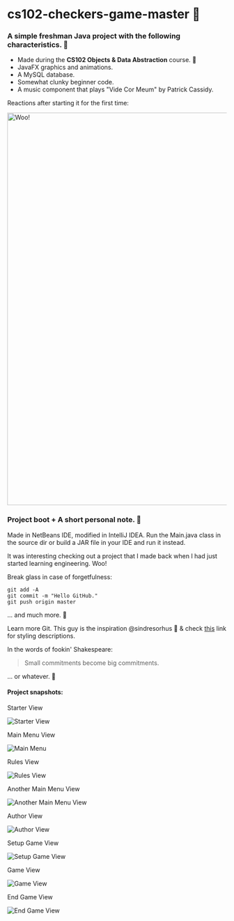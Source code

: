 # cs102-checkers-game-master 🚦
<h3>A simple freshman Java project with the following characteristics. 🚥</h3>
<ul>
  <li>Made during the <b>CS102 Objects & Data Abstraction</b> course. 🍏</li>
  <li>JavaFX graphics and animations.</li>
  <li>A MySQL database.</li>
  <li>Somewhat clunky beginner code.</li>
  <li>A music component that plays "Vide Cor Meum" by Patrick Cassidy.</li>
</ul>
<p>Reactions after starting it for the first time:</p>
<img src="working.gif" alt="Woo!" width="900">
<h3>Project boot + A short personal note. 🏴</h3>
<p>Made in NetBeans IDE, modified in IntelliJ IDEA. 
Run the Main.java class in the source dir or build a JAR file in your IDE and run it instead.
</p>
<p> It was interesting checking out a project that I made back when I had just started learning engineering. Woo!</p>

<p>
Break glass in case of forgetfulness:

```
git add -A
git commit -m "Hello GitHub."
git push origin master
```
... and much more. 💩
</p>

<p>

Learn more Git. This guy is the inspiration @sindresorhus 👾 & check [this](https://help.github.com/articles/basic-writing-and-formatting-syntax/) link for styling descriptions.
</p>

<p>
In the words of fookin' Shakespeare:

> Small commitments become big commitments.

... or whatever. 💩
</p>

#### Project snapshots:
<p>Starter View</p>
<img src="screen-shots/s1.png" alt="Starter View">
<p>Main Menu View</p>
<img src="screen-shots/s2.png" alt="Main Menu">
<p>Rules View</p>
<img src="screen-shots/s3.png" alt="Rules View">
<p>Another Main Menu View</p>
<img src="screen-shots/s4.png" alt="Another Main Menu View">
<p>Author View</p>
<img src="screen-shots/s5.png" alt="Author View">
<p>Setup Game View</p>
<img src="screen-shots/s6.png" alt="Setup Game View">
<p>Game View</p>
<img src="screen-shots/s7.png" alt="Game View">
<p>End Game View</p>
<img src="screen-shots/s8.png" alt="End Game View">


